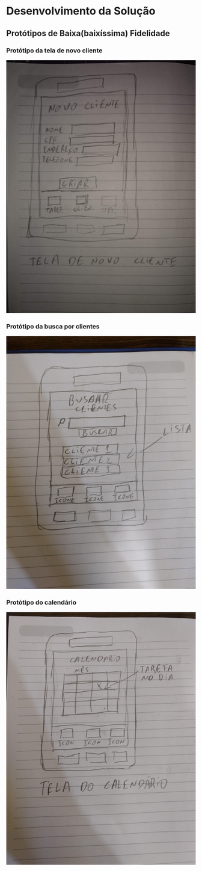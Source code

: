 # Desenvolvimento da Solução

## Protótipos de Baixa(baixíssima) Fidelidade
### Protótipo da tela de novo cliente
![Protótipo da criação de clientes](.gitbook/assets/prototipo-novo-cliente.jpg)

### Protótipo da busca por clientes
![Protótipo da busca](.gitbook/assets/prototipo-busca-clientes.jpg)

### Protótipo do calendário
![Protótipo do calendário](.gitbook/assets/prototipo-calendario.jpg)


